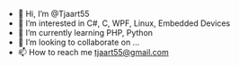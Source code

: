 - 👋 Hi, I’m @Tjaart55
- 👀 I’m interested in C#, C, WPF, Linux, Embedded Devices
- 🌱 I’m currently learning PHP, Python
- 💞️ I’m looking to collaborate on ...
- 📫 How to reach me tjaart55@gmail.com

<!---
Tjaart55/Tjaart55 is a ✨ special ✨ repository because its `README.md` (this file) appears on your GitHub profile.
You can click the Preview link to take a look at your changes.
--->
